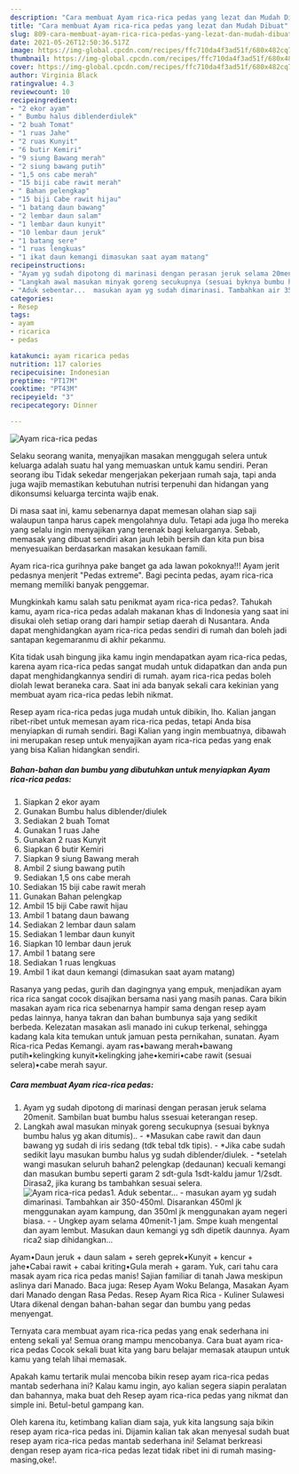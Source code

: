 ```yaml
---
description: "Cara membuat Ayam rica-rica pedas yang lezat dan Mudah Dibuat"
title: "Cara membuat Ayam rica-rica pedas yang lezat dan Mudah Dibuat"
slug: 809-cara-membuat-ayam-rica-rica-pedas-yang-lezat-dan-mudah-dibuat
date: 2021-05-26T12:50:36.517Z
image: https://img-global.cpcdn.com/recipes/ffc710da4f3ad51f/680x482cq70/ayam-rica-rica-pedas-foto-resep-utama.jpg
thumbnail: https://img-global.cpcdn.com/recipes/ffc710da4f3ad51f/680x482cq70/ayam-rica-rica-pedas-foto-resep-utama.jpg
cover: https://img-global.cpcdn.com/recipes/ffc710da4f3ad51f/680x482cq70/ayam-rica-rica-pedas-foto-resep-utama.jpg
author: Virginia Black
ratingvalue: 4.3
reviewcount: 10
recipeingredient:
- "2 ekor ayam"
- " Bumbu halus diblenderdiulek"
- "2 buah Tomat"
- "1 ruas Jahe"
- "2 ruas Kunyit"
- "6 butir Kemiri"
- "9 siung Bawang merah"
- "2 siung bawang putih"
- "1,5 ons cabe merah"
- "15 biji cabe rawit merah"
- " Bahan pelengkap"
- "15 biji Cabe rawit hijau"
- "1 batang daun bawang"
- "2 lembar daun salam"
- "1 lembar daun kunyit"
- "10 lembar daun jeruk"
- "1 batang sere"
- "1 ruas lengkuas"
- "1 ikat daun kemangi dimasukan saat ayam matang"
recipeinstructions:
- "Ayam yg sudah dipotong di marinasi dengan perasan jeruk selama 20menit. Sambilan buat bumbu halus ssesuai keterangan resep."
- "Langkah awal masukan minyak goreng secukupnya (sesuai byknya bumbu halus yg akan ditumis).. *Masukan cabe rawit dan daun bawang yg sudah di iris sedang (tdk tebal tdk tipis).  *Jika cabe sudah sedikit layu masukan bumbu halus yg sudah diblender/diulek. *setelah wangi masukan seluruh bahan2 pelengkap (dedaunan) kecuali kemangi dan masukan bumbu seperti garam 2 sdt-gula 1sdt-kaldu jamur 1/2sdt. Dirasa2, jika kurang bs tambahkan sesuai selera."
- "Aduk sebentar...  masukan ayam yg sudah dimarinasi. Tambahkan air 350-450ml. Disarankan 450ml jk menggunakan ayam kampung, dan 350ml jk menggunakan ayam negeri biasa.   Ungkep ayam selama 40menit-1 jam. Smpe kuah mengental dan ayam lembut. Masukan daun kemangi yg sdh dipetik daunnya. Ayam rica2 siap dihidangkan..."
categories:
- Resep
tags:
- ayam
- ricarica
- pedas

katakunci: ayam ricarica pedas 
nutrition: 117 calories
recipecuisine: Indonesian
preptime: "PT17M"
cooktime: "PT43M"
recipeyield: "3"
recipecategory: Dinner

---
```



![Ayam rica-rica pedas](https://img-global.cpcdn.com/recipes/ffc710da4f3ad51f/680x482cq70/ayam-rica-rica-pedas-foto-resep-utama.jpg)

Selaku seorang wanita, menyajikan masakan menggugah selera untuk keluarga adalah suatu hal yang memuaskan untuk kamu sendiri. Peran seorang ibu Tidak sekedar mengerjakan pekerjaan rumah saja, tapi anda juga wajib memastikan kebutuhan nutrisi terpenuhi dan hidangan yang dikonsumsi keluarga tercinta wajib enak.

Di masa  saat ini, kamu sebenarnya dapat memesan olahan siap saji walaupun tanpa harus capek mengolahnya dulu. Tetapi ada juga lho mereka yang selalu ingin menyajikan yang terenak bagi keluarganya. Sebab, memasak yang dibuat sendiri akan jauh lebih bersih dan kita pun bisa menyesuaikan berdasarkan masakan kesukaan famili. 

Ayam rica-rica gurihnya pake banget ga ada lawan pokoknya!!! Ayam jerit pedasnya menjerit &#34;Pedas extreme&#34;. Bagi pecinta pedas, ayam rica-rica memang memiliki banyak penggemar.

Mungkinkah kamu salah satu penikmat ayam rica-rica pedas?. Tahukah kamu, ayam rica-rica pedas adalah makanan khas di Indonesia yang saat ini disukai oleh setiap orang dari hampir setiap daerah di Nusantara. Anda dapat menghidangkan ayam rica-rica pedas sendiri di rumah dan boleh jadi santapan kegemaranmu di akhir pekanmu.

Kita tidak usah bingung jika kamu ingin mendapatkan ayam rica-rica pedas, karena ayam rica-rica pedas sangat mudah untuk didapatkan dan anda pun dapat menghidangkannya sendiri di rumah. ayam rica-rica pedas boleh diolah lewat beraneka cara. Saat ini ada banyak sekali cara kekinian yang membuat ayam rica-rica pedas lebih nikmat.

Resep ayam rica-rica pedas juga mudah untuk dibikin, lho. Kalian jangan ribet-ribet untuk memesan ayam rica-rica pedas, tetapi Anda bisa menyiapkan di rumah sendiri. Bagi Kalian yang ingin membuatnya, dibawah ini merupakan resep untuk menyajikan ayam rica-rica pedas yang enak yang bisa Kalian hidangkan sendiri.

<!--inarticleads1-->

##### Bahan-bahan dan bumbu yang dibutuhkan untuk menyiapkan Ayam rica-rica pedas:

1. Siapkan 2 ekor ayam
1. Gunakan  Bumbu halus diblender/diulek
1. Sediakan 2 buah Tomat
1. Gunakan 1 ruas Jahe
1. Gunakan 2 ruas Kunyit
1. Siapkan 6 butir Kemiri
1. Siapkan 9 siung Bawang merah
1. Ambil 2 siung bawang putih
1. Sediakan 1,5 ons cabe merah
1. Sediakan 15 biji cabe rawit merah
1. Gunakan  Bahan pelengkap
1. Ambil 15 biji Cabe rawit hijau
1. Ambil 1 batang daun bawang
1. Sediakan 2 lembar daun salam
1. Sediakan 1 lembar daun kunyit
1. Siapkan 10 lembar daun jeruk
1. Ambil 1 batang sere
1. Sediakan 1 ruas lengkuas
1. Ambil 1 ikat daun kemangi (dimasukan saat ayam matang)


Rasanya yang pedas, gurih dan dagingnya yang empuk, menjadikan ayam rica rica sangat cocok disajikan bersama nasi yang masih panas. Cara bikin masakan ayam rica rica sebenarnya hampir sama dengan resep ayam pedas lainnya, hanya takran dan bahan bumbunya saja yang sedikit berbeda. Kelezatan masakan asli manado ini cukup terkenal, sehingga kadang kala kita temukan untuk jamuan pesta pernikahan, sunatan. Ayam Rica-rica Pedas Kemangi. ayam ras•bawang merah•bawang putih•kelingking kunyit•kelingking jahe•kemiri•cabe rawit (sesuai selera)•cabe merah sayur. 

<!--inarticleads2-->

##### Cara membuat Ayam rica-rica pedas:

1. Ayam yg sudah dipotong di marinasi dengan perasan jeruk selama 20menit. Sambilan buat bumbu halus ssesuai keterangan resep.
1. Langkah awal masukan minyak goreng secukupnya (sesuai byknya bumbu halus yg akan ditumis).. - *Masukan cabe rawit dan daun bawang yg sudah di iris sedang (tdk tebal tdk tipis).  - *Jika cabe sudah sedikit layu masukan bumbu halus yg sudah diblender/diulek. - *setelah wangi masukan seluruh bahan2 pelengkap (dedaunan) kecuali kemangi dan masukan bumbu seperti garam 2 sdt-gula 1sdt-kaldu jamur 1/2sdt. Dirasa2, jika kurang bs tambahkan sesuai selera.
<img src="//assets-global.cpcdn.com/assets/icons/button_play-2c75c40dde080a61004c1f40b05d8f140eaff45d7e9e6481dc71c63d2e7c4909.png" alt="Ayam rica-rica pedas">1. Aduk sebentar...  - masukan ayam yg sudah dimarinasi. Tambahkan air 350-450ml. Disarankan 450ml jk menggunakan ayam kampung, dan 350ml jk menggunakan ayam negeri biasa.  -  - Ungkep ayam selama 40menit-1 jam. Smpe kuah mengental dan ayam lembut. Masukan daun kemangi yg sdh dipetik daunnya. Ayam rica2 siap dihidangkan...


Ayam•Daun jeruk + daun salam + sereh geprek•Kunyit + kencur + jahe•Cabai rawit + cabai kriting•Gula merah + garam. Yuk, cari tahu cara masak ayam rica rica pedas manis! Sajian familiar di tanah Jawa meskipun aslinya dari Manado. Baca juga: Resep Ayam Woku Belanga, Masakan Ayam dari Manado dengan Rasa Pedas. Resep Ayam Rica Rica - Kuliner Sulawesi Utara dikenal dengan bahan-bahan segar dan bumbu yang pedas menyengat. 

Ternyata cara membuat ayam rica-rica pedas yang enak sederhana ini enteng sekali ya! Semua orang mampu mencobanya. Cara buat ayam rica-rica pedas Cocok sekali buat kita yang baru belajar memasak ataupun untuk kamu yang telah lihai memasak.

Apakah kamu tertarik mulai mencoba bikin resep ayam rica-rica pedas mantab sederhana ini? Kalau kamu ingin, ayo kalian segera siapin peralatan dan bahannya, maka buat deh Resep ayam rica-rica pedas yang nikmat dan simple ini. Betul-betul gampang kan. 

Oleh karena itu, ketimbang kalian diam saja, yuk kita langsung saja bikin resep ayam rica-rica pedas ini. Dijamin kalian tak akan menyesal sudah buat resep ayam rica-rica pedas mantab sederhana ini! Selamat berkreasi dengan resep ayam rica-rica pedas lezat tidak ribet ini di rumah masing-masing,oke!.

